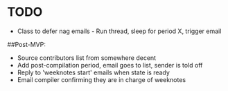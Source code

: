 # TODO
* Class to defer nag emails - Run thread, sleep for period X, trigger email

##Post-MVP:
* Source contributors list from somewhere decent
* Add post-compilation period, email goes to list, sender is told off
* Reply to 'weeknotes start' emails when state is ready
* Email compiler confirming they are in charge of weeknotes
